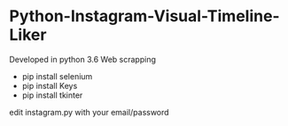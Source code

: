 # Python-Instagram-Visual-Timeline-Liker
Developed in python 3.6
Web scrapping
- pip install selenium
- pip install Keys
- pip install tkinter

edit instagram.py with your email/password
